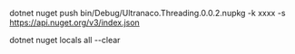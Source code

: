 dotnet nuget push bin/Debug/Ultranaco.Threading.0.0.2.nupkg -k xxxx -s https://api.nuget.org/v3/index.json


dotnet nuget locals all --clear
